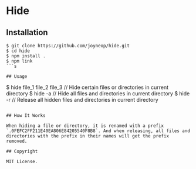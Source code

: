 # Hide

## Installation

```
$ git clone https://github.com/joyneop/hide.git
$ cd hide
$ npm install .
$ npm link
```s

## Usage

```
$ hide file_1 file_2 file_3 // Hide certain files or directories in current directory
$ hide -a // Hide all files and directories in current directory
$ hide -r // Release all hidden files and directories in current directory
```

## How It Works

When hiding a file or directory, it is renamed with a prefix `.0FEFC2FF211E40EA806E84205540F8B8`. And when releasing, all files and directories with the prefix in their names will get the prefix removed.

## Copyright

MIT License.
